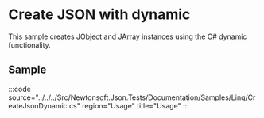 ﻿# Create JSON with dynamic

This sample creates [JObject](/api/newtonsoft/json/linq/jobject/) and [JArray](/api/newtonsoft/json/linq/jarray/) instances using the C# dynamic functionality.

## Sample

:::code source="../../../Src/Newtonsoft.Json.Tests/Documentation/Samples/Linq/CreateJsonDynamic.cs" region="Usage" title="Usage" :::
